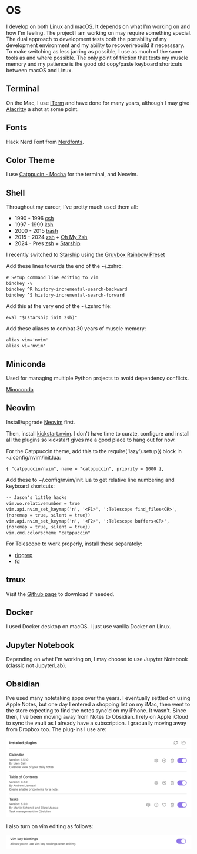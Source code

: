 # OS 

I develop on both Linux and macOS. It depends on what I'm working on and how I'm feeling. The project I am working on may require something special. The dual approach to development tests both the portability of my development environment and my ability to recover/rebuild if necesssary. To make switching as less jarring as possible, I use as much of the same tools as and where possible. The only point of friction that tests my muscle memory and my patience is the good old copy/paste keyboard shortcuts between macOS and Linux. 

## Terminal 

On the Mac, I use [iTerm](https://iterm2.com) and have done for many years, although I may give [Alacritty](https://github.com/alacritty/alacritty) a shot at some point.

## Fonts

Hack Nerd Font from [Nerdfonts](https://www.nerdfonts.com/font-downloads).

## Color Theme

I use [Catppucin - Mocha](https://github.com/catppuccin/catppuccin) for the terminal, and Neovim.

## Shell

Throughout my career, I've pretty much used them all: 

- 1990 - 1996 [csh](https://en.wikipedia.org/wiki/C_shell)
- 1997 - 1999 [ksh](https://en.wikipedia.org/wiki/KornShell)
- 2000 - 2015 [bash](https://www.gnu.org/software/bash/)
- 2015 - 2024 [zsh](https://zsh.sourceforge.io) + [Oh My Zsh](https://ohmyz.sh)
- 2024 - Pres [zsh](https://zsh.sourceforge.io) + [Starship](https://starship.rs)

I recently switched to [Starship](https://starship.rs) using the [Gruvbox Rainbow Preset](https://starship.rs/presets/gruvbox-rainbow)

Add these lines towards the end of the ~/.zshrc:

    # Setup command line editing to vim
    bindkey -v
    bindkey ^R history-incremental-search-backward 
    bindkey ^S history-incremental-search-forward

Add this at the very end of the ~/.zshrc file:

    eval "$(starship init zsh)"

Add these aliases to combat 30 years of muscle memory:

    alias vim='nvim'
    alias vi='nvim'

## Miniconda

Used for managing multiple Python projects to avoid dependency conflicts.

[Minoconda](https://docs.anaconda.com/free/miniconda/index.html)

## Neovim

Install/upgrade [Neovim](https://neovim.io) first.

Then, install [kickstart.nvim](https://github.com/nvim-lua/kickstart.nvim). I don't have time to curate, configure and install all the plugins so kickstart gives me a good place to hang out for now.

For the Catppuccin theme, add this to the require('lazy').setup({ block in ~/.config/nvim/init.lua:

    { "catppuccin/nvim", name = "catppuccin", priority = 1000 },

Add these to ~/.config/nvim/init.lua to get relative line numbering and keyboard shortcuts:

    -- Jason's little hacks
    vim.wo.relativenumber = true
    vim.api.nvim_set_keymap('n', '<F1>', ':Telescope find_files<CR>', {noremap = true, silent = true})
    vim.api.nvim_set_keymap('n', '<F2>', ':Telescope buffers<CR>', {noremap = true, silent = true})
    vim.cmd.colorscheme "catppuccin"


For Telescope to work properly, install these separately:

 - [ripgrep](https://github.com/BurntSushi/ripgrep)
 - [fd](https://github.com/sharkdp/fd)

 ## tmux

Visit the [Github page](https://github.com/tmux/tmux/wiki) to download if needed. 

## Docker

I used Docker desktop on macOS. I just use vanilla Docker on Linux.

## Jupyter Notebook

Depending on what I'm working on, I may choose to use Jupyter Notebook (classic not JupyterLab). 

## Obsidian

I've used many notetaking apps over the years. I eventually settled on using Apple Notes, but one day I entered a shopping list on my iMac, then went to the store expecting to find the notes sync'd on my iPhone. It wasn't. Since then, I've been moving away from Notes to Obsidian. I rely on Apple iCloud to sync the vault as I already have a subscription. I gradually moving away from Dropbox too. The plug-ins I use are:

![Obsidian plugins](Obsidianplugins.png)

I also turn on vim editing as follows:

![Turning on VIM key bindings](Obsidianvim.png)



